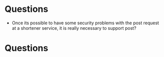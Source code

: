 # Questions

- Once its possible to have some security problems with the post request at a shortener service, it is really necessary to support post?
# Questions
